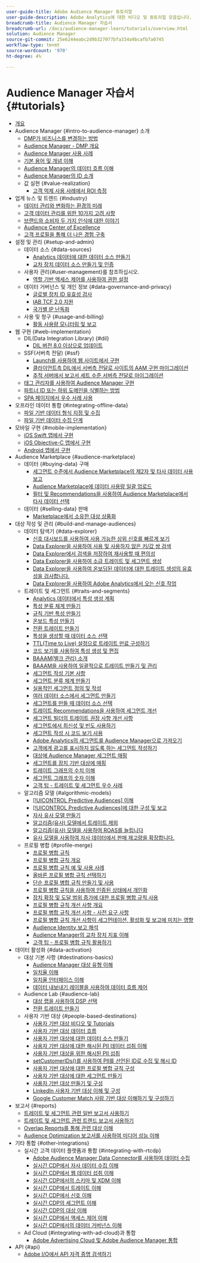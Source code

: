 ```yaml
---
user-guide-title: Adobe Audience Manager 튜토리얼
user-guide-description: Adobe Analytics에 대한 비디오 및 튜토리얼 모음입니다.
breadcrumb-title: Audience Manager 자습서
breadcrumb-url: /docs/audience-manager-learn/tutorials/overview.html
solution: Audience Manager
source-git-commit: 25e6244eabc2d9b327077bfa334a9bcafb7a0745
workflow-type: tm+mt
source-wordcount: '970'
ht-degree: 4%

---
```



# Audience Manager 자습서 {#tutorials}

+ [개요](overview.md)
+ Audience Manager {#intro-to-audience-manager} 소개
   + [DMP가 비즈니스를 변경하는 방법](intro-to-audience-manager/how-a-dmp-can-change-your-business.md)
   + [Audience Manager - DMP 개요](intro-to-audience-manager/audience-manager-overview-of-a-dmp.md)
   + [Audience Manager 사용 사례](intro-to-audience-manager/audience-manager-use-cases.md)
   + [기본 용어 및 개념 이해](intro-to-audience-manager/understanding-basic-terms-and-concepts-in-audience-manager.md)
   + [Audience Manager의 데이터 흐름 이해](intro-to-audience-manager/understanding-the-data-flow-in-audience-manager.md)
   + [Audience Manager의 ID 소개](intro-to-audience-manager/introduction-to-identity-in-audience-manager.md)
   + 값 실현 {#value-realization}
      + [고객 억제 사용 사례에서 ROI 측정](intro-to-audience-manager/value-realization/measuring-roi-in-a-customer-suppression-use-case.md)
+ 업계 뉴스 및 트렌드 {#industry}
   + [데이터 관리와 변화하는 환경의 미래](https://experienceleague.adobe.com/docs/platform-learn/tutorials/industry/the-future-of-data-management-and-the-changing-environment.html)
   + [고객 데이터 관리를 위한 10가지 고려 사항](https://experienceleague.adobe.com/docs/platform-learn/tutorials/privacy/ten-considerations-for-responsible-customer-data-management.html)
   + [브랜드와 소비자 두 가지 인식에 대한 이야기](https://experienceleague.adobe.com/docs/platform-learn/tutorials/industry/brands-vs-consumers.html)
   + [Audience Center of Excellence](https://experienceleague.adobe.com/docs/platform-learn/tutorials/industry/evolving-your-audience-center-of-excellence.html)
   + [고객 프로필을 통해 더 나은 경험 구축](https://experienceleague.adobe.com/docs/platform-learn/tutorials/industry/building-better-experiences-with-customer-profiles.html)
+ 설정 및 관리 {#setup-and-admin}
   + 데이터 소스 {#data-sources}
      + [Analytics 데이터에 대한 데이터 소스 만들기](setup-and-admin/data-sources/create-a-data-source-for-analytics-data.md)
      + [교차 장치 데이터 소스 만들기 및 인증](setup-and-admin/data-sources/creating-a-cross-device-data-source-and-authenticating.md)
   + 사용자 관리{#user-management}를 참조하십시오.
      + [역할 기반 액세스 제어를 사용하여 권한 설정](setup-and-admin/user-management/setting-permissions-with-role-based-access-control.md)
   + 데이터 거버넌스 및 개인 정보 {#data-governance-and-privacy}
      + [글로벌 장치 ID 유효성 검사](setup-and-admin/data-governance-and-privacy/global-device-id-validation.md)
      + [IAB TCF 2.0 지원](setup-and-admin/data-governance-and-privacy/iab-tcf-support.md)
      + [국가별 IP 난독화](setup-and-admin/data-governance-and-privacy/ip-obfuscation-by-country.md)
   + 사용 및 청구 {#usage-and-billing}
      + [활동 사용량 모니터링 및 보고](setup-and-admin/usage-and-billing/monitoring-and-reporting-on-activity-usage.md)
+ 웹 구현 {#web-implementation}
   + DIL(Data Integration Library) {#dil}
      + [DIL 버전 8.0 이상으로 업데이트](web-implementation/dil/updating-to-dil-version-8-0-or-greater.md)
   + SSF(서버측 전달) {#ssf}
      + [Launch를 사용하여 웹 사이트에서 구현](https://experienceleague.adobe.com/docs/launch-learn/implementing-in-websites-with-launch/index.html?lang=en)
      + [클라이언트측 DIL에서 서버측 전달로 사이트의 AAM 구현 마이그레이션](web-implementation/ssf/migrating-your-site-implementation-from-client-side-dil-to-server-side-forwarding.md)
      + [추적 서버에서 보고서 세트 수준 서버측 전달로 마이그레이션](web-implementation/ssf/migrating-from-tracking-server-to-report-suite-level-server-side-forwarding.md)
   + [태그 관리자를 사용하여 Audience Manager 구현](web-implementation/using-tag-managers-to-implement-audience-manager.md)
   + [파트너 ID 또는 하위 도메인을 식별하는 방법](web-implementation/how-to-identify-your-partner-id-or-subdomain.md)
   + [SPA 페이지에서 우수 사례 사용](web-implementation/using-best-practices-on-spa-pages-when-sending-data-to-aam.md)
+ 오프라인 데이터 통합 {#integrating-offline-data}
   + [파일 기반 데이터 형식 지정 및 수집](integrating-offline-data/formatting-and-ingesting-file-based-data.md)
   + [파일 기반 데이터 수집 단계](integrating-offline-data/steps-for-ingesting-file-based-data.md)
+ 모바일 구현 {#mobile-implementation}
   + [iOS Swift 앱에서 구현](https://experienceleague.adobe.com/docs/launch-learn/implementing-in-mobile-ios-swift-apps-with-launch/index.html?lang=en)
   + [iOS Objective-C 앱에서 구현](https://experienceleague.adobe.com/docs/launch-learn/implementing-in-mobile-ios-objective-c-apps-with-launch/index.html?lang=en)
   + [Android 앱에서 구현](https://experienceleague.adobe.com/docs/launch-learn/implementing-in-mobile-android-apps-with-launch/index.html?lang=en)
+ Audience Marketplace {#audience-marketplace}
   + 데이터 {#buying-data} 구매
      + [세그먼트 수준에서 Audience Marketplace의 제2자 및 타사 데이터 사용 보고](audience-marketplace/buying-data/reporting-2nd-and-3rd-party-data-usage-in-the-audience-marketplace-at-the-segment-level.md)
      + [Audience Marketplace에 데이터 사용량 일괄 업로드](audience-marketplace/buying-data/bulk-uploading-data-usage-into-the-audience-marketplace.md)
      + [필터 및 Recommendations을 사용하여 Audience Marketplace에서 타사 데이터 선택](audience-marketplace/buying-data/using-filters-and-recommendations-to-choose-3rd-party-data-in-audience-marketplace.md)
   + 데이터 {#selling-data} 판매
      + [Marketplace에서 소유한 대상 상품화](audience-marketplace/selling-data/commercialize-owned-audiences-on-marketplace.md)
+ 대상 작성 및 관리 {#build-and-manage-audiences}
   + 데이터 탐색기 {#data-explorer}
      + [신호 대시보드를 사용하여 사용 가능한 상위 신호를 빠르게 보기](build-and-manage-audiences/data-explorer/using-the-signals-dashboard-to-quickly-view-top-available-signals.md)
      + [Data Explorer을 사용하여 사용 및 사용하지 않은 키/값 쌍 검색](build-and-manage-audiences/data-explorer/using-data-explorer-to-search-for-used-and-unused-key-value-pairs.md)
      + [Data Explorer에서 검색을 저장하여 재사용할 때 편의성](build-and-manage-audiences/data-explorer/saving-searches-in-data-explorer-for-convenience-in-re-use.md)
      + [Data Explorer을 사용하여 소급 트레이트 및 세그먼트 생성](build-and-manage-audiences/data-explorer/using-data-explorer-to-create-retroactive-traits-and-segments.md)
      + [Data Explorer을 사용하여 온보딩된 데이터에 대한 트레이트 생성의 유효성을 검사합니다.](build-and-manage-audiences/data-explorer/using-data-explorer-to-validate-trait-creation-for-your-onboarded-data.md)
      + [Data Explorer을 사용하여 Adobe Analytics에서 오는 신호 작업](build-and-manage-audiences/data-explorer/using-data-explorer-to-work-with-signals-coming-from-adobe-analytics.md)
   + 트레이트 및 세그먼트 {#traits-and-segments}
      + [Analytics 데이터에서 특성 생성 계획](build-and-manage-audiences/traits-and-segments/planning-trait-creation-from-analytics-data.md)
      + [특성 분류 체계 만들기](build-and-manage-audiences/traits-and-segments/creating-a-trait-taxonomy.md)
      + [규칙 기반 특성 만들기](build-and-manage-audiences/traits-and-segments/creating-rule-based-traits.md)
      + [온보드 특성 만들기](build-and-manage-audiences/traits-and-segments/creating-onboarded-traits.md)
      + [전환 트레이트 만들기](build-and-manage-audiences/traits-and-segments/creating-conversion-traits.md)
      + [특성을 생성할 때 데이터 소스 선택](build-and-manage-audiences/traits-and-segments/choosing-a-data-source-when-creating-traits.md)
      + [TTL(Time to Live) 설정으로 트레이트 만료 구성하기](build-and-manage-audiences/traits-and-segments/configuring-trait-expiration-with-the-time-to-live-ttl-setting.md)
      + [코드 보기를 사용하여 특성 생성 및 편집](build-and-manage-audiences/traits-and-segments/using-code-view-to-create-and-edit-traits.md)
      + [BAAAM(벌크 관리) 소개](build-and-manage-audiences/traits-and-segments/introduction-to-bulk-management-baaam.md)
      + [BAAAM을 사용하여 일괄적으로 트레이트 만들기 및 관리](build-and-manage-audiences/traits-and-segments/creating-and-managing-traits-in-bulk-with-baaam.md)
      + [세그먼트 작성 기본 사항](build-and-manage-audiences/traits-and-segments/the-basics-of-creating-segments.md)
      + [세그먼트 분류 체계 만들기](build-and-manage-audiences/traits-and-segments/creating-a-segment-taxonomy.md)
      + [실용적인 세그먼트 정의 및 작성](build-and-manage-audiences/traits-and-segments/practical-segment-definition-and-creation.md)
      + [여러 데이터 소스에서 세그먼트 만들기](build-and-manage-audiences/traits-and-segments/creating-segments-from-multiple-data-sources.md)
      + [세그먼트를 만들 때 데이터 소스 선택](build-and-manage-audiences/traits-and-segments/choosing-a-data-source-when-creating-a-segment.md)
      + [트레이트 Recommendations을 사용하여 세그먼트 개선](build-and-manage-audiences/traits-and-segments/enhancing-your-segments-with-trait-recommendations.md)
      + [세그먼트 빌더의 트레이트 권장 사항 개선 사항](build-and-manage-audiences/traits-and-segments/trait-recommendation-enhancements-in-the-segment-builder.md)
      + [세그먼트에서 최신성 및 빈도 사용하기](build-and-manage-audiences/traits-and-segments/using-recency-and-frequency-in-segments.md)
      + [세그먼트 작성 시 코드 보기 사용](build-and-manage-audiences/traits-and-segments/using-code-view-when-building-segments.md)
      + [Adobe Analytics의 세그먼트를 Audience Manager으로 가져오기](build-and-manage-audiences/traits-and-segments/import-aa-segments-into-aam.md)
      + [고객에게 광고를 표시하지 않도록 하는 세그먼트 작성하기](build-and-manage-audiences/traits-and-segments/building-a-segment-to-suppress-ads-to-customers.md)
      + [대상에 Audience Manager 세그먼트 매핑](build-and-manage-audiences/traits-and-segments/mapping-audience-manager-segments-to-destinations.md)
      + [세그먼트를 장치 기반 대상에 매핑](build-and-manage-audiences/traits-and-segments/mapping-segments-to-a-device-based-destination.md)
      + [트레이트 그래프의 수치 이해](build-and-manage-audiences/traits-and-segments/understanding-numbers-in-the-trait-graph.md)
      + [세그먼트 그래프의 숫자 이해](build-and-manage-audiences/traits-and-segments/understanding-numbers-in-the-segment-graph.md)
      + [고객 팁 - 트레이트 및 세그먼트 우수 사례](build-and-manage-audiences/traits-and-segments/customer-tips-traits-and-segments-best-practices.md)
   + 알고리즘 모델 {#algorithmic-models}
      + [[!UICONTROL Predictive Audiences] 이해](build-and-manage-audiences/algorithmic-models/understanding-predictive-audiences.md)
      + [[!UICONTROL Predictive Audiences]에 대한 구성 및 보고](build-and-manage-audiences/algorithmic-models/configure-and-report-on-predictive-audiences.md)
      + [자사 유사 모델 만들기](build-and-manage-audiences/algorithmic-models/creating-a-first-party-look-alike-model.md)
      + [알고리즘(유사) 모델에서 트레이트 제외](build-and-manage-audiences/algorithmic-models/excluding-traits-in-algorithmic-look-alike-models.md)
      + [알고리즘(유사) 모델을 사용하여 ROAS를 늘립니다](build-and-manage-audiences/algorithmic-models/increase-roas-by-using-algorithmic-look-alike-models.md)
      + [유사 모델을 사용하여 자사 데이터에서 판매 재고량을 확장합니다.](build-and-manage-audiences/algorithmic-models/using-look-alike-models-to-extend-sold-out-inventory-from-your-1st-party-data.md)
   + 프로필 병합 {#profile-merge}
      + [프로필 병합 규칙](build-and-manage-audiences/profile-merge/profile-merge.md)
      + [프로필 병합 규칙 개요](build-and-manage-audiences/profile-merge/overview-of-profile-merge-rules.md)
      + [프로필 병합 규칙 예 및 사용 사례](build-and-manage-audiences/profile-merge/profile-merge-rule-examples-and-use-cases.md)
      + [올바른 프로필 병합 규칙 선택하기](build-and-manage-audiences/profile-merge/choosing-the-right-profile-merge-rule.md)
      + [단순 프로필 병합 규칙 만들기 및 사용](build-and-manage-audiences/profile-merge/creating-and-using-simple-profile-merge-rules.md)
      + [프로필 병합 규칙을 사용하여 인증된 상태에서 개인화](build-and-manage-audiences/profile-merge/using-profile-merge-rules-to-personalize-in-an-authenticated-state.md)
      + [장치 확장 및 도달 범위 증가에 대한 프로필 병합 규칙 사용](build-and-manage-audiences/profile-merge/using-profile-merge-rules-for-device-extension-and-increased-reach.md)
      + [프로필 병합 규칙 개선 사항 개요](build-and-manage-audiences/profile-merge/overview-of-profile-merge-rule-enhancements.md)
      + [프로필 병합 규칙 개선 사항 - 사전 요구 사항](build-and-manage-audiences/profile-merge/profile-merge-rule-enhancements-pre-requisites.md)
      + [프로필 병합 규칙 개선 사항이 세그먼테이션, 활성화 및 보고에 미치는 영향](build-and-manage-audiences/profile-merge/how-profile-merge-rule-enhancements-impact-segmentation-activation-and-reporting.md)
      + [Audience Identity 보고 해석](build-and-manage-audiences/profile-merge/interpret-audience-identity-reporting.md)
      + [Audience Manager의 교차 장치 지표 이해](build-and-manage-audiences/profile-merge/understanding-cross-device-metrics-in-audience-manager.md)
      + [고객 팁 - 프로필 병합 규칙 활용하기](build-and-manage-audiences/profile-merge/customer-tips-getting-the-most-out-of-profile-merge-rules.md)
+ 데이터 활성화 {#data-activation}
   + 대상 기본 사항 {#destinations-basics}
      + [Audience Manager 대상 유형 이해](data-activation/destinations-basics/understanding-audience-manager-destination-types.md)
      + [일치율 이해](data-activation/destinations-basics/understanding-match-rates.md)
      + [일치율 인터페이스 이해](data-activation/destinations-basics/understanding-the-match-rate-interface-in-audience-manager.md)
      + [데이터 내보내기 레이블을 사용하여 데이터 흐름 제어](data-activation/destinations-basics/using-data-export-labels-to-control-data-flow.md)
   + Audience Lab {#audience-lab}
      + [대상 랩을 사용하여 DSP 선택](data-activation/audience-lab/using-audience-lab-to-choose-a-dsp.md)
      + [전환 트레이트 만들기](https://experienceleague.adobe.com/docs/audience-manager-learn/tutorials/build-and-manage-audiences/traits-and-segments/creating-conversion-traits.html)
   + 사용자 기반 대상 {#people-based-destinations}
      + [사용자 기반 대상 비디오 및 Tutorials](data-activation/people-based-destinations/pbd.md)
      + [사용자 기반 대상 데이터 흐름](data-activation/people-based-destinations/people-based-destinations-data-flow.md)
      + [사용자 기반 대상에 대한 데이터 소스 만들기](data-activation/people-based-destinations/creating-a-data-source-for-people-based-destinations.md)
      + [사용자 기반 대상에 대한 해시된 PII 데이터 섭취 이해](data-activation/people-based-destinations/understanding-hashed-pii-data-ingestion-for-people-based-destinations.md)
      + [사용자 기반 대상을 위한 해시된 PII 섭취](data-activation/people-based-destinations/ingesting-hashed-pii-for-people-based-destinations.md)
      + [setCustomerIDs()를 사용하여 PII를 선언된 ID로 수집 및 해시 ID](data-activation/people-based-destinations/using-setcustomerids-to-ingest-and-hash-pii-as-a-declared-id.md)
      + [사용자 기반 대상에 대한 프로필 병합 규칙 구성](data-activation/people-based-destinations/configuring-profile-merge-rules-for-people-based-destinations.md)
      + [사용자 기반 대상에 대한 세그먼트 만들기](data-activation/people-based-destinations/creating-segments-for-people-based-destinations.md)
      + [사용자 기반 대상 만들기 및 구성](data-activation/people-based-destinations/create-and-configure-people-based-destinations.md)
      + [LinkedIn 사용자 기반 대상 이해 및 구성](data-activation/people-based-destinations/understanding-and-configuring-the-linkedin-pbd.md)
      + [Google Customer Match 사람 기반 대상 이해하기 및 구성하기](data-activation/people-based-destinations/understanding-and-configuring-the-google-customer-match-pbd.md)
+ 보고서 {#reports}
   + [트레이트 및 세그먼트 관련 일반 보고서 사용하기](reports/using-general-reports-with-traits-and-segments.md)
   + [트레이트 및 세그먼트 관련 트렌드 보고서 사용하기](reports/using-trended-reports-with-traits-and-segments.md)
   + [Overlap Reports를 통해 관련 대상 이해](reports/understand-related-audiences-with-overlap-reports.md)
   + [Audience Optimization 보고서를 사용하여 미디어 성능 이해](reports/using-audience-optimization-reports-to-understand-media-performance.md)
+ 기타 통합 {#other-integrations}
   + 실시간 고객 데이터 플랫폼과 통합 {#integrating-with-rtcdp}
      + [Adobe Audience Manager Data Connector를 사용하여 데이터 수집](https://experienceleague.adobe.com/docs/platform-learn/tutorials/sources/ingest-data-from-aam.html?lang=en#sources)
      + [실시간 CDP에서 자사 데이터 수집 이해](other-integrations/integrating-with-rtcdp/rtcdp-1pd-ingestion-for-aam-users.md)
      + [실시간 CDP에서 웹 데이터 섭취 이해](other-integrations/integrating-with-rtcdp/rtcdp-web-ingestion-for-aam-users.md)
      + [실시간 CDP에서의 스키마 및 XDM 이해](other-integrations/integrating-with-rtcdp/rtcdp-schemas-xdm-for-aam-users.md)
      + [실시간 CDP에서 트레이트 이해](other-integrations/integrating-with-rtcdp/rtcdp-traits-for-aam-users.md)
      + [실시간 CDP에서 신호 이해](other-integrations/integrating-with-rtcdp/rtcdp-signals-for-aam-users.md)
      + [실시간 CDP의 세그먼트 이해](other-integrations/integrating-with-rtcdp/rtcdp-segments-for-aam-users.md)
      + [실시간 CDP의 대상 이해](other-integrations/integrating-with-rtcdp/rtcdp-destinations-for-aam-users.md)
      + [실시간 CDP에서 액세스 제어 이해](other-integrations/integrating-with-rtcdp/rtcdp-access-control-for-aam-users.md)
      + [실시간 CDP에서의 데이터 거버넌스 이해](other-integrations/integrating-with-rtcdp/rtcdp-data-gov-for-aam-users.md)
   + Ad Cloud {#integrating-with-ad-cloud}과 통합
      + [Adobe Advertising Cloud 및 Adobe Audience Manager 통합](other-integrations/integrating-with-ad-cloud/advertising-cloud-and-audience-manager-integration.md)
+ API {#api}
   + [Adobe I/O에서 API 자격 증명 검색하기](api/retrieve-api-credentials-in-adobe-io.md)

